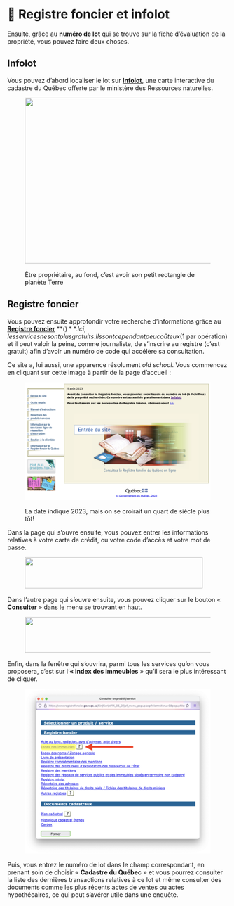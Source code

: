 # 🏡 Registre foncier et infolot

Ensuite, grâce au **numéro de lot** qui se trouve sur la fiche d’évaluation de la propriété, vous pouvez faire deux choses.

## Infolot

Vous pouvez d’abord localiser le lot sur [**Infolot**](https://appli.mern.gouv.qc.ca/infolot/), une carte interactive du cadastre du Québec offerte par le ministère des Ressources naturelles.

<figure><img src="https://miro.medium.com/v2/resize:fit:1400/1*zyXBOn39J3ExYZzU6yVRLw.png" alt="" height="377" width="700"><figcaption><p>Être propriétaire, au fond, c’est avoir son petit rectangle de planète Terre</p></figcaption></figure>

## Registre foncier

Vous pouvez ensuite approfondir votre recherche d’informations grâce au [**Registre foncier**](http://www.registrefoncier.gouv.qc.ca/Sirf/) **($)**. Ici, les services ne sont plus gratuits. Ils sont cependant peu coûteux (1$ par opération) et il peut valoir la peine, comme journaliste, de s’inscrire au registre (c’est gratuit) afin d’avoir un numéro de code qui accélère sa consultation.

Ce site a, lui aussi, une apparence résolument _old school_. Vous commencez en cliquant sur cette image à partir de la page d’accueil :

<figure><img src="../.gitbook/assets/oldshool.png" alt=""><figcaption><p>La date indique 2023, mais on se croirait un quart de siècle plus tôt!</p></figcaption></figure>

Dans la page qui s’ouvre ensuite, vous pouvez entrer les informations relatives à votre carte de crédit, ou votre code d’accès et votre mot de passe.&#x20;

<figure><img src="https://miro.medium.com/v2/resize:fit:812/1*FqR710vdw-D4CdWYVdsmpQ.png" alt="" height="71" width="406"><figcaption></figcaption></figure>

Dans l’autre page qui s’ouvre ensuite, vous pouvez cliquer sur le bouton « **Consulter** » dans le menu se trouvant en haut.

<figure><img src="https://miro.medium.com/v2/resize:fit:1400/1*UXnuCDWTlN3QpGgZPT5g1g.png" alt="" height="81" width="700"><figcaption></figcaption></figure>

Enfin, dans la fenêtre qui s’ouvrira, parmi tous les services qu’on vous proposera, c’est sur l’**« index des immeubles** » qu’il sera le plus intéressant de cliquer.

<figure><img src="../.gitbook/assets/foncier-menu.png" alt=""><figcaption></figcaption></figure>

Puis, vous entrez le numéro de lot dans le champ correspondant, en prenant soin de choisir « **Cadastre du Québec** » et vous pourrez consulter la liste des dernières transactions relatives à ce lot et même consulter des documents comme les plus récents actes de ventes ou actes hypothécaires, ce qui peut s’avérer utile dans une enquête.
